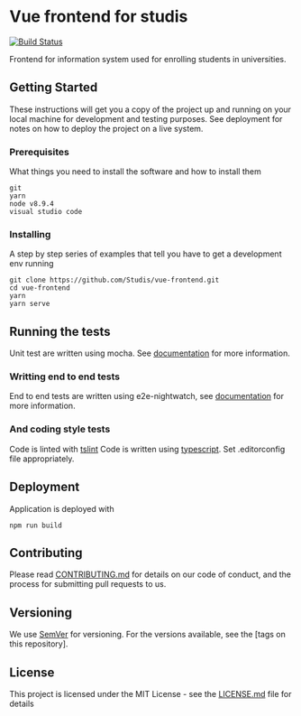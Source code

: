# Vue frontend for studis


[![Build Status](https://img.shields.io/travis/Studis/vue-frontend/master.svg?style=flat)](https://travis-ci.org/Studis/vue-frontend)

Frontend for information system used for enrolling students in universities.

## Getting Started

These instructions will get you a copy of the project up and running on your local machine for development and testing purposes. See deployment for notes on how to deploy the project on a live system.

### Prerequisites

What things you need to install the software and how to install them

```
git
yarn
node v8.9.4
visual studio code
```

### Installing

A step by step series of examples that tell you have to get a development env running


```
git clone https://github.com/Studis/vue-frontend.git
cd vue-frontend
yarn
yarn serve
```

## Running the tests

Unit test are written using mocha. See [documentation](https://vuejs.org/v2/guide/unit-testing.html) for more information.

### Writting end to end tests

End to end tests are written using e2e-nightwatch, see [documentation](http://nightwatchjs.org/) for more information.

### And coding style tests

Code is linted with [tslint](https://palantir.github.io/tslint/)
Code is written using [typescript](http://www.typescriptlang.org).
Set .editorconfig file appropriately.

## Deployment

Application is deployed with
````
npm run build
````

## Contributing

Please read [CONTRIBUTING.md](https://gist.github.com/PurpleBooth/b24679402957c63ec426) for details on our code of conduct, and the process for submitting pull requests to us.

## Versioning

We use [SemVer](http://semver.org/) for versioning. For the versions available, see the [tags on this repository].

## License

This project is licensed under the MIT License - see the [LICENSE.md](LICENSE.md) file for details
